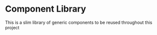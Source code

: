 # Component Library

This is a slim library of generic components to be reused throughout this project
